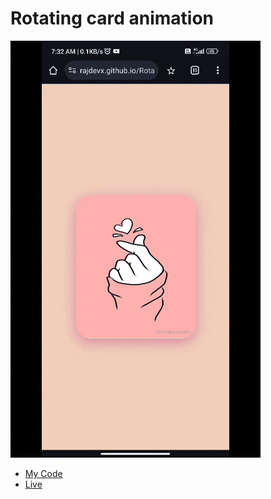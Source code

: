 # Rotating card animation <a name="id14"></a>
<img src="./Raj.gif" alt="Raj">

- [My Code](https://github.com/RajDevX/Rotating-card-animation.git)
- [Live](https://rajdevx.github.io/Rotating-card-animation/)
